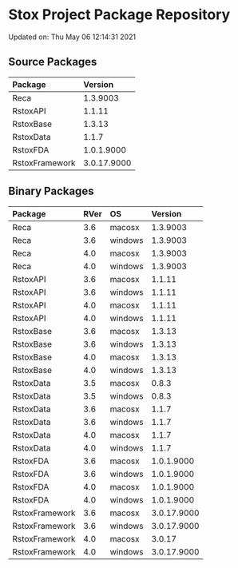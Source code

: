 # Stox Project Package Repository


Updated on: Thu May 06 12:14:31 2021
## Source Packages

|Package        |Version     |
|:--------------|:-----------|
|Reca           |1.3.9003    |
|RstoxAPI       |1.1.11      |
|RstoxBase      |1.3.13      |
|RstoxData      |1.1.7       |
|RstoxFDA       |1.0.1.9000  |
|RstoxFramework |3.0.17.9000 |

## Binary Packages

|Package        |RVer |OS      |Version     |
|:--------------|:----|:-------|:-----------|
|Reca           |3.6  |macosx  |1.3.9003    |
|Reca           |3.6  |windows |1.3.9003    |
|Reca           |4.0  |macosx  |1.3.9003    |
|Reca           |4.0  |windows |1.3.9003    |
|RstoxAPI       |3.6  |macosx  |1.1.11      |
|RstoxAPI       |3.6  |windows |1.1.11      |
|RstoxAPI       |4.0  |macosx  |1.1.11      |
|RstoxAPI       |4.0  |windows |1.1.11      |
|RstoxBase      |3.6  |macosx  |1.3.13      |
|RstoxBase      |3.6  |windows |1.3.13      |
|RstoxBase      |4.0  |macosx  |1.3.13      |
|RstoxBase      |4.0  |windows |1.3.13      |
|RstoxData      |3.5  |macosx  |0.8.3       |
|RstoxData      |3.5  |windows |0.8.3       |
|RstoxData      |3.6  |macosx  |1.1.7       |
|RstoxData      |3.6  |windows |1.1.7       |
|RstoxData      |4.0  |macosx  |1.1.7       |
|RstoxData      |4.0  |windows |1.1.7       |
|RstoxFDA       |3.6  |macosx  |1.0.1.9000  |
|RstoxFDA       |3.6  |windows |1.0.1.9000  |
|RstoxFDA       |4.0  |macosx  |1.0.1.9000  |
|RstoxFDA       |4.0  |windows |1.0.1.9000  |
|RstoxFramework |3.6  |macosx  |3.0.17.9000 |
|RstoxFramework |3.6  |windows |3.0.17.9000 |
|RstoxFramework |4.0  |macosx  |3.0.17      |
|RstoxFramework |4.0  |windows |3.0.17.9000 |
